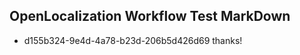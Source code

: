 ## OpenLocalization Workflow Test MarkDown
* d155b324-9e4d-4a78-b23d-206b5d426d69 thanks!

<!--HONumber=Aug16_HO4-->


